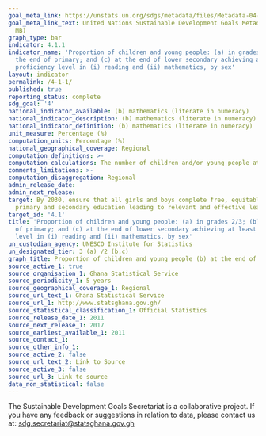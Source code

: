 ```yaml
---
goal_meta_link: https://unstats.un.org/sdgs/metadata/files/Metadata-04-01-01.pdf
goal_meta_link_text: United Nations Sustainable Development Goals Metadata (PDF 4.0
  MB)
graph_type: bar
indicator: 4.1.1
indicator_name: 'Proportion of children and young people: (a) in grades 2/3; (b) at
  the end of primary; and (c) at the end of lower secondary achieving at least a minimum
  proficiency level in (i) reading and (ii) mathematics, by sex'
layout: indicator
permalink: /4-1-1/
published: true
reporting_status: complete
sdg_goal: '4'
national_indicator_available: (b) mathematics (literate in numeracy)
national_indicator_description: (b) mathematics (literate in numeracy)
national_indicator_definition: (b) mathematics (literate in numeracy)
unit_measure: Percentage (%)
computation_units: Percentage (%)
national_geographical_coverage: Regional
computation_definitions: >-
computation_calculations: The number of children and/or young people at the relevant stage of education n in year t achieving at least the pre-defined proficiency level in subject s expressed as a percentage of the number of children and or young people at stage of education n, in year t, in any proficiency level in subjects.
comments_limitations: >-
computation_disaggregation: Regional
admin_release_date:
admin_next_release:
target: By 2030, ensure that all girls and boys complete free, equitable and quality
  primary and secondary education leading to relevant and effective learning outcomes
target_id: '4.1'
title: 'Proportion of children and young people: (a) in grades 2/3; (b) at the end
  of primary; and (c) at the end of lower secondary achieving at least a minimum proficiency
  level in (i) reading and (ii) mathematics, by sex'
un_custodian_agency: UNESCO Institute for Statistics
un_designated_tier: 3 (a) /2 (b,c)
graph_title: Proportion of children and young people (b) at the end of primary,(ii) mathematics, by sex
source_active_1: true
source_organisation_1: Ghana Statistical Service
source_periodicity_1: 5 years
source_geographical_coverage_1: Regional
source_url_text_1: Ghana Statistical Service
source_url_1: http://www.statsghana.gov.gh/
source_statistical_classification_1: Official Statistics
source_release_date_1: 2011
source_next_release_1: 2017
source_earliest_available_1: 2011
source_contact_1:
source_other_info_1:
source_active_2: false
source_url_text_2: Link to Source
source_active_3: false
source_url_3: Link to source
data_non_statistical: false
---
```

The Sustainable Development Goals Secretariat is a collaborative project. If you have any feedback or suggestions in relation to data, please contact us at: sdg.secretariat@statsghana.gov.gh
